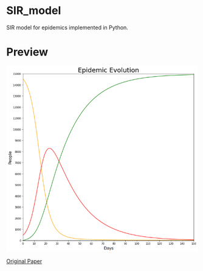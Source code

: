 # SIR_model
SIR model for epidemics implemented in Python.

# Preview
![alt text](media/evolution.png)

[Original Paper](http://www.ccpo.odu.edu/~klinck/Reprints/PaperWebPages/kermackProcRoySocLonA1927.html)

